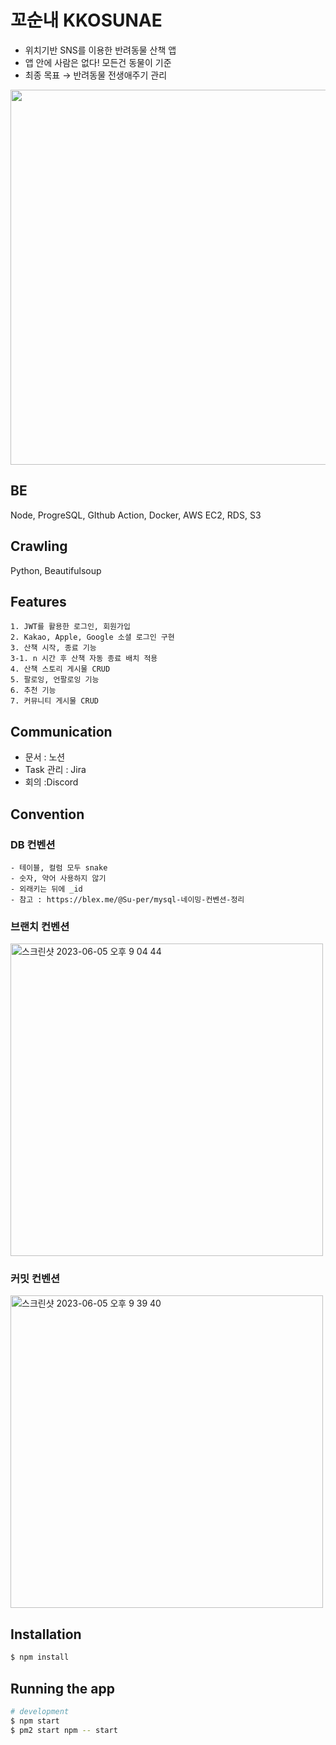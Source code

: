 # 꼬순내 KKOSUNAE
- 위치기반 SNS를 이용한 반려동물 산책 앱
- 앱 안에 사람은 없다! 모든건 동물이 기준
- 최종 목표 → 반려동물 전생애주기 관리

<img style="width:600px" src="https://github.com/Kkosunae/backend/assets/48286887/da3ab729-1ee0-4b1d-9521-4f755cf3123c">

## BE
Node, ProgreSQL, GIthub Action, Docker, AWS EC2, RDS, S3

## Crawling
Python, Beautifulsoup

## Features
    1. JWT를 활용한 로그인, 회원가입
    2. Kakao, Apple, Google 소셜 로그인 구현
    3. 산책 시작, 종료 기능
    3-1. n 시간 후 산책 자동 종료 배치 적용
    4. 산책 스토리 게시물 CRUD
    5. 팔로잉, 언팔로잉 기능
    6. 추천 기능
    7. 커뮤니티 게시물 CRUD

## Communication
- 문서 : 노션
- Task 관리 : Jira
- 회의 :Discord

## Convention

### DB 컨벤션
    - 테이블, 컬럼 모두 snake
    - 숫자, 약어 사용하지 않기
    - 외래키는 뒤에 _id
    - 참고 : https://blex.me/@Su-per/mysql-네이밍-컨벤션-정리
    
### 브랜치 컨벤션
<img width="500px" alt="스크린샷 2023-06-05 오후 9 04 44" src="https://github.com/Kkosunae/backend/assets/48286887/824a26b7-315d-418f-bc0d-02062811748f">

### 커밋 컨벤션
<img width="500px" alt="스크린샷 2023-06-05 오후 9 39 40" src="https://github.com/Kkosunae/backend/assets/48286887/ef34ad52-15ee-4293-87c3-babdd7e76456">


## Installation

```bash
$ npm install
```

## Running the app

```bash
# development
$ npm start
$ pm2 start npm -- start
```
